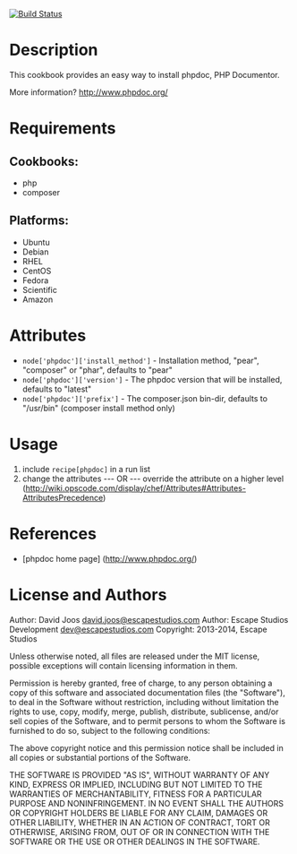 [![Build Status](https://secure.travis-ci.org/escapestudios-cookbooks/phpdoc.png)](http://travis-ci.org/escapestudios-cookbooks/phpdoc)

Description
===========

This cookbook provides an easy way to install phpdoc, PHP Documentor.

More information?
http://www.phpdoc.org/

Requirements
============

## Cookbooks:

* php
* composer

## Platforms:

* Ubuntu
* Debian
* RHEL
* CentOS
* Fedora
* Scientific
* Amazon

Attributes
==========

* `node['phpdoc']['install_method']` - Installation method, "pear", "composer" or "phar", defaults to "pear"
* `node['phpdoc']['version']` - The phpdoc version that will be installed, defaults to "latest"
* `node['phpdoc']['prefix']` - The composer.json bin-dir, defaults to "/usr/bin" (composer install method only)

Usage
=====

1) include `recipe[phpdoc]` in a run list
2)
	change the attributes
	--- OR ---
	override the attribute on a higher level (http://wiki.opscode.com/display/chef/Attributes#Attributes-AttributesPrecedence)

References
==========

* [phpdoc home page] (http://www.phpdoc.org/)

License and Authors
===================

Author: David Joos <david.joos@escapestudios.com>
Author: Escape Studios Development <dev@escapestudios.com>
Copyright: 2013-2014, Escape Studios

Unless otherwise noted, all files are released under the MIT license,
possible exceptions will contain licensing information in them.

Permission is hereby granted, free of charge, to any person obtaining a copy
of this software and associated documentation files (the "Software"), to deal
in the Software without restriction, including without limitation the rights
to use, copy, modify, merge, publish, distribute, sublicense, and/or sell
copies of the Software, and to permit persons to whom the Software is
furnished to do so, subject to the following conditions:

The above copyright notice and this permission notice shall be included in
all copies or substantial portions of the Software.

THE SOFTWARE IS PROVIDED "AS IS", WITHOUT WARRANTY OF ANY KIND, EXPRESS OR
IMPLIED, INCLUDING BUT NOT LIMITED TO THE WARRANTIES OF MERCHANTABILITY,
FITNESS FOR A PARTICULAR PURPOSE AND NONINFRINGEMENT. IN NO EVENT SHALL THE
AUTHORS OR COPYRIGHT HOLDERS BE LIABLE FOR ANY CLAIM, DAMAGES OR OTHER
LIABILITY, WHETHER IN AN ACTION OF CONTRACT, TORT OR OTHERWISE, ARISING FROM,
OUT OF OR IN CONNECTION WITH THE SOFTWARE OR THE USE OR OTHER DEALINGS IN
THE SOFTWARE.